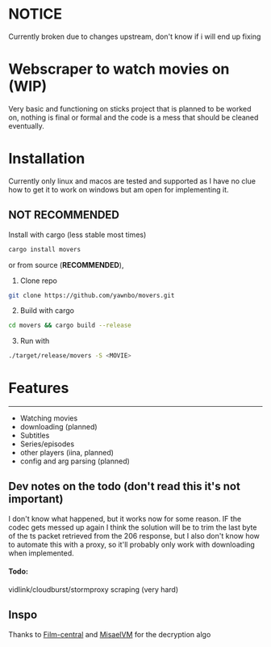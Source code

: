 # NOTICE
Currently broken due to changes upstream, don't know if i will end up fixing
# Webscraper to watch movies on (WIP)
Very basic and functioning on sticks project that is planned to be worked on, nothing is final or formal and the code is a mess that should be cleaned eventually.

# Installation
Currently only linux and macos are tested and supported as I have no clue how to get it to work on windows but am open for implementing it.

## NOT RECOMMENDED 

Install with cargo (less stable most times)
```bash
cargo install movers
```
or from source (**RECOMMENDED**),  
1. Clone repo
```bash
git clone https://github.com/yawnbo/movers.git
```
2. Build with cargo
```bash
cd movers && cargo build --release
```
3. Run with 
```bash
./target/release/movers -S <MOVIE>
```

# Features
---
- Watching movies
- downloading (planned)
- Subtitles
- Series/episodes
- other players (iina, planned)
- config and arg parsing (planned)

## Dev notes on the todo (don't read this it's not important)
I don't know what happened, but it works now for some reason. IF the codec gets messed up again I think the solution will be to trim the last byte of the ts packet retrieved from the 206 response, but I also don't know how to automate this with a proxy, so it'll probably only work with downloading when implemented. 
#### Todo:
vidlink/cloudburst/stormproxy scraping (very hard)
## Inspo
Thanks to [Film-central](https://github.com/JDALab/film-central) and [MisaelVM](https://github.com/MisaelVM) for the decryption algo
